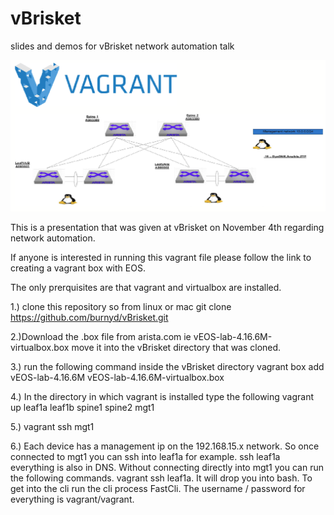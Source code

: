 # vBrisket
slides and demos for vBrisket network automation talk 


![Alt text](environment.png?raw=true "Optional Title")

This is a presentation that was given at vBrisket on November 4th regarding network automation.

If anyone is interested in running this vagrant file please follow the link to creating a vagrant box with EOS.

The only prerquisites are that vagrant and virtualbox are installed. 

1.) clone this repository so from linux or mac git clone https://github.com/burnyd/vBrisket.git

2.)Download the .box file from arista.com ie vEOS-lab-4.16.6M-virtualbox.box move it into the vBrisket directory that was cloned.

3.) run the following command inside the vBrisket directory vagrant box add vEOS-lab-4.16.6M vEOS-lab-4.16.6M-virtualbox.box

4.) In the directory in which vagrant is installed type the following vagrant up leaf1a leaf1b spine1 spine2 mgt1

5.) vagrant ssh mgt1 

6.) Each device has a management ip on the 192.168.15.x network. So once connected to mgt1 you can ssh into leaf1a for example.  ssh leaf1a everything is also in DNS.  Without connecting directly into mgt1 you can run the following commands.  vagrant ssh leaf1a.  It will drop you into bash.  To get into the cli run the cli process FastCli. The username / password for everything is vagrant/vagrant. 
